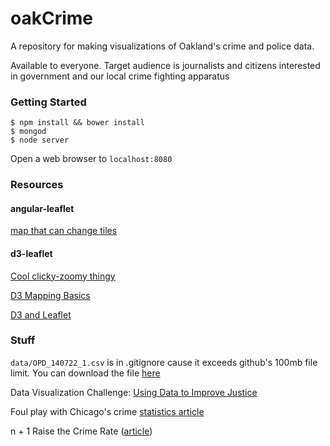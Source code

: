 oakCrime
======

A repository for making visualizations of Oakland's crime and police data.

Available to everyone. Target audience is journalists and citizens interested in government and our local crime fighting apparatus

### Getting Started

```
$ npm install && bower install
$ mongod
$ node server
```
Open a web browser to `localhost:8080`

### Resources

#### angular-leaflet
[map that can change tiles](http://tombatossals.github.io/angular-leaflet-directive/examples/tiles-example.html)


#### d3-leaflet
[Cool clicky-zoomy thingy](http://www.tnoda.com/blog/2013-12-07)

[D3 Mapping Basics](http://www.digital-geography.com/d3-mapping-basics-draft-for-digital-geography-com/#.U-_2zNSx15Q)

[D3 and Leaflet](http://bost.ocks.org/mike/leaflet/)


### Stuff

`data/OPD_140722_1.csv` is in .gitignore cause it exceeds github's 100mb file limit. You can download the file [here](http://data.openoakland.org/dataset/crime-reports/resource/d146d06d-57c3-4680-a320-5d7dec31bfd8)

Data Visualization Challenge: [Using Data to Improve Justice](http://nij.gov/funding/Pages/fy14-data-visualization-challenge.aspx?utm_source=twitter&utm_medium=social-media&utm_campaign=dataviz-challenge)

Foul play with Chicago's crime [statistics article](http://www.chicagomag.com/Chicago-Magazine/May-2014/Chicago-crime-rates/)

n + 1 Raise the Crime Rate ([article](https://nplusonemag.com/issue-13/politics/raise-the-crime-rate/))


